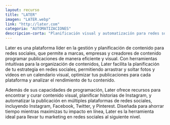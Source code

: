 ```yaml
---
layout: recurso
title: "LATER"
imagen: "LATER.webp"
link: "http://later.com"
categoria: "AUTOMATIZACIONES"
descripcion-corta: "Planificación visual y automatización para redes sociales."
---
```


Later es una plataforma líder en la gestión y planificación de contenido para redes sociales, que permite a marcas, empresas y creadores de contenido programar publicaciones de manera eficiente y visual. Con herramientas intuitivas para la organización de contenidos, Later facilita la planificación de tu estrategia en redes sociales, permitiendo arrastrar y soltar fotos y videos en un calendario visual, optimizar tus publicaciones para cada plataforma y analizar el rendimiento de tu contenido.

Además de sus capacidades de programación, Later ofrece recursos para encontrar y curar contenido visual, planificar historias de Instagram, y automatizar la publicación en múltiples plataformas de redes sociales, incluyendo Instagram, Facebook, Twitter, y Pinterest. Diseñada para ahorrar tiempo mientras maximizas tu impacto en línea, Later es la herramienta ideal para llevar tu marketing en redes sociales al siguiente nivel.

